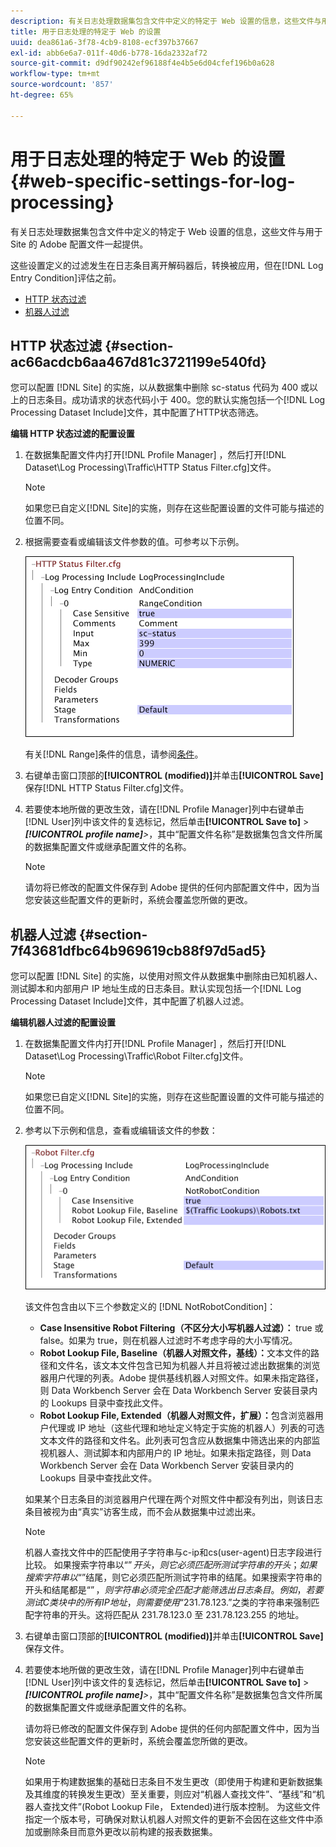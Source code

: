 ```yaml
---
description: 有关日志处理数据集包含文件中定义的特定于 Web 设置的信息，这些文件与用于 Site 的 Adobe 配置文件一起提供。
title: 用于日志处理的特定于 Web 的设置
uuid: dea861a6-3f78-4cb9-8108-ecf397b37667
exl-id: abb6e6a7-011f-40d6-b778-16da2332af72
source-git-commit: d9df90242ef96188f4e4b5e6d04cfef196b0a628
workflow-type: tm+mt
source-wordcount: '857'
ht-degree: 65%

---
```


# 用于日志处理的特定于 Web 的设置{#web-specific-settings-for-log-processing}

有关日志处理数据集包含文件中定义的特定于 Web 设置的信息，这些文件与用于 Site 的 Adobe 配置文件一起提供。

这些设置定义的过滤发生在日志条目离开解码器后，转换被应用，但在[!DNL Log Entry Condition]评估之前。

* [HTTP 状态过滤](../../../home/c-dataset-const-proc/c-config-web-data/c-web-spec-log-proc.md#section-ac66acdcb6aa467d81c3721199e540fd)
* [机器人过滤](../../../home/c-dataset-const-proc/c-config-web-data/c-web-spec-log-proc.md#section-7f43681dfbc64b969619cb88f97d5ad5)

## HTTP 状态过滤 {#section-ac66acdcb6aa467d81c3721199e540fd}

您可以配置 [!DNL Site] 的实施，以从数据集中删除 sc-status 代码为 400 或以上的日志条目。成功请求的状态代码小于 400。您的默认实施包括一个[!DNL Log Processing Dataset Include]文件，其中配置了HTTP状态筛选。

**编辑 HTTP 状态过滤的配置设置**

1. 在数据集配置文件内打开[!DNL Profile Manager] ，然后打开[!DNL Dataset\Log Processing\Traffic\HTTP Status Filter.cfg]文件。

   >[!NOTE]
   >
   >如果您已自定义[!DNL Site]的实施，则存在这些配置设置的文件可能与描述的位置不同。

1. 根据需要查看或编辑该文件参数的值。可参考以下示例。

   ![](assets/cfg_WebParameters_HTTPStatusFilter.png)

   有关[!DNL Range]条件的信息，请参阅[条件](../../../home/c-dataset-const-proc/c-conditions/c-abt-cond.md)。

1. 右键单击窗口顶部的&#x200B;**[!UICONTROL (modified)]**&#x200B;并单击&#x200B;**[!UICONTROL Save]**&#x200B;保存[!DNL HTTP Status Filter.cfg]文件。

1. 若要使本地所做的更改生效，请在[!DNL Profile Manager]列中右键单击[!DNL User]列中该文件的复选标记，然后单击&#x200B;**[!UICONTROL Save to]** > ***[!UICONTROL profile name]**>*，其中“配置文件名称”是数据集包含文件所属的数据集配置文件或继承配置文件的名称。

   >[!NOTE]
   >
   >请勿将已修改的配置文件保存到 Adobe 提供的任何内部配置文件中，因为当您安装这些配置文件的更新时，系统会覆盖您所做的更改。

## 机器人过滤 {#section-7f43681dfbc64b969619cb88f97d5ad5}

您可以配置 [!DNL Site] 的实施，以使用对照文件从数据集中删除由已知机器人、测试脚本和内部用户 IP 地址生成的日志条目。默认实现包括一个[!DNL Log Processing Dataset Include]文件，其中配置了机器人过滤。

**编辑机器人过滤的配置设置**

1. 在数据集配置文件内打开[!DNL Profile Manager] ，然后打开[!DNL Dataset\Log Processing\Traffic\Robot Filter.cfg]文件。

   >[!NOTE]
   >
   >如果您已自定义[!DNL Site]的实施，则存在这些配置设置的文件可能与描述的位置不同。

1. 参考以下示例和信息，查看或编辑该文件的参数：

   ![](assets/cfg_WebParameters_RobotFilter.png)

   该文件包含由以下三个参数定义的 [!DNL NotRobotCondition]：

   * **Case Insensitive Robot Filtering（不区分大小写机器人过滤）：** true 或 false。如果为 true，则在机器人过滤时不考虑字母的大小写情况。
   * **Robot Lookup File, Baseline（机器人对照文件，基线）：**&#x200B;文本文件的路径和文件名，该文本文件包含已知为机器人并且将被过滤出数据集的浏览器用户代理的列表。Adobe 提供基线机器人对照文件。如果未指定路径，则 Data Workbench Server 会在 Data Workbench Server 安装目录内的 Lookups 目录中查找此文件。
   * **Robot Lookup File, Extended（机器人对照文件，扩展）：**&#x200B;包含浏览器用户代理或 IP 地址（这些代理和地址定义特定于实施的机器人）列表的可选文本文件的路径和文件名。此列表可包含应从数据集中筛选出来的内部监视机器人、测试脚本和内部用户的 IP 地址。如果未指定路径，则 Data Workbench Server 会在 Data Workbench Server 安装目录内的 Lookups 目录中查找此文件。

   如果某个日志条目的浏览器用户代理在两个对照文件中都没有列出，则该日志条目被视为由“真实”访客生成，而不会从数据集中过滤出来。

   >[!NOTE]
   >
   >机器人查找文件中的匹配使用子字符串与c-ip和cs(user-agent)日志字段进行比较。 如果搜索字符串以“$”开头，则它必须匹配所测试字符串的开头；如果搜索字符串以“$”结尾，则它必须匹配所测试字符串的结尾。如果搜索字符串的开头和结尾都是“$”，则字符串必须完全匹配才能筛选出日志条目。例如，若要测试 C 类块中的所有 IP 地址，则需要使用“$231.78.123.”之类的字符串来强制匹配字符串的开头。这将匹配从 231.78.123.0 至 231.78.123.255 的地址。

1. 右键单击窗口顶部的&#x200B;**[!UICONTROL (modified)]**&#x200B;并单击&#x200B;**[!UICONTROL Save]**&#x200B;保存文件。

1. 若要使本地所做的更改生效，请在[!DNL Profile Manager]列中右键单击[!DNL User]列中该文件的复选标记，然后单击&#x200B;**[!UICONTROL Save to]** > ***[!UICONTROL profile name]**>*，其中“配置文件名称”是数据集包含文件所属的数据集配置文件或继承配置文件的名称。

   请勿将已修改的配置文件保存到 Adobe 提供的任何内部配置文件中，因为当您安装这些配置文件的更新时，系统会覆盖您所做的更改。

   >[!NOTE]
   >
   >如果用于构建数据集的基础日志条目不发生更改（即使用于构建和更新数据集及其维度的转换发生更改）至关重要，则应对“机器人查找文件”、“基线”和“机器人查找文件”(Robot Lookup File， Extended)进行版本控制。 为这些文件指定一个版本号，可确保对默认机器人对照文件的更新不会因在这些文件中添加或删除条目而意外更改以前构建的报表数据集。
